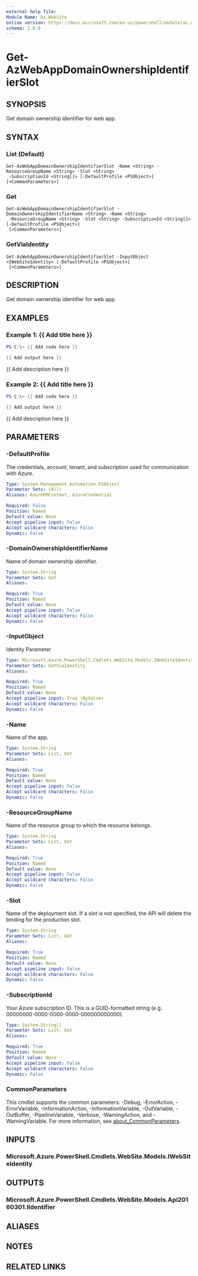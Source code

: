 ```yaml
---
external help file:
Module Name: Az.WebSite
online version: https://docs.microsoft.com/en-us/powershell/module/az.website/get-azwebappdomainownershipidentifierslot
schema: 2.0.0
---
```


# Get-AzWebAppDomainOwnershipIdentifierSlot

## SYNOPSIS
Get domain ownership identifier for web app.

## SYNTAX

### List (Default)
```
Get-AzWebAppDomainOwnershipIdentifierSlot -Name <String> -ResourceGroupName <String> -Slot <String>
 -SubscriptionId <String[]> [-DefaultProfile <PSObject>] [<CommonParameters>]
```

### Get
```
Get-AzWebAppDomainOwnershipIdentifierSlot -DomainOwnershipIdentifierName <String> -Name <String>
 -ResourceGroupName <String> -Slot <String> -SubscriptionId <String[]> [-DefaultProfile <PSObject>]
 [<CommonParameters>]
```

### GetViaIdentity
```
Get-AzWebAppDomainOwnershipIdentifierSlot -InputObject <IWebSiteIdentity> [-DefaultProfile <PSObject>]
 [<CommonParameters>]
```

## DESCRIPTION
Get domain ownership identifier for web app.

## EXAMPLES

### Example 1: {{ Add title here }}
```powershell
PS C:\> {{ Add code here }}

{{ Add output here }}
```

{{ Add description here }}

### Example 2: {{ Add title here }}
```powershell
PS C:\> {{ Add code here }}

{{ Add output here }}
```

{{ Add description here }}

## PARAMETERS

### -DefaultProfile
The credentials, account, tenant, and subscription used for communication with Azure.

```yaml
Type: System.Management.Automation.PSObject
Parameter Sets: (All)
Aliases: AzureRMContext, AzureCredential

Required: False
Position: Named
Default value: None
Accept pipeline input: False
Accept wildcard characters: False
Dynamic: False
```

### -DomainOwnershipIdentifierName
Name of domain ownership identifier.

```yaml
Type: System.String
Parameter Sets: Get
Aliases:

Required: True
Position: Named
Default value: None
Accept pipeline input: False
Accept wildcard characters: False
Dynamic: False
```

### -InputObject
Identity Parameter

```yaml
Type: Microsoft.Azure.PowerShell.Cmdlets.WebSite.Models.IWebSiteIdentity
Parameter Sets: GetViaIdentity
Aliases:

Required: True
Position: Named
Default value: None
Accept pipeline input: True (ByValue)
Accept wildcard characters: False
Dynamic: False
```

### -Name
Name of the app.

```yaml
Type: System.String
Parameter Sets: List, Get
Aliases:

Required: True
Position: Named
Default value: None
Accept pipeline input: False
Accept wildcard characters: False
Dynamic: False
```

### -ResourceGroupName
Name of the resource group to which the resource belongs.

```yaml
Type: System.String
Parameter Sets: List, Get
Aliases:

Required: True
Position: Named
Default value: None
Accept pipeline input: False
Accept wildcard characters: False
Dynamic: False
```

### -Slot
Name of the deployment slot.
If a slot is not specified, the API will delete the binding for the production slot.

```yaml
Type: System.String
Parameter Sets: List, Get
Aliases:

Required: True
Position: Named
Default value: None
Accept pipeline input: False
Accept wildcard characters: False
Dynamic: False
```

### -SubscriptionId
Your Azure subscription ID.
This is a GUID-formatted string (e.g.
00000000-0000-0000-0000-000000000000).

```yaml
Type: System.String[]
Parameter Sets: List, Get
Aliases:

Required: True
Position: Named
Default value: None
Accept pipeline input: False
Accept wildcard characters: False
Dynamic: False
```

### CommonParameters
This cmdlet supports the common parameters: -Debug, -ErrorAction, -ErrorVariable, -InformationAction, -InformationVariable, -OutVariable, -OutBuffer, -PipelineVariable, -Verbose, -WarningAction, and -WarningVariable. For more information, see [about_CommonParameters](http://go.microsoft.com/fwlink/?LinkID=113216).

## INPUTS

### Microsoft.Azure.PowerShell.Cmdlets.WebSite.Models.IWebSiteIdentity

## OUTPUTS

### Microsoft.Azure.PowerShell.Cmdlets.WebSite.Models.Api20160301.IIdentifier

## ALIASES

## NOTES

## RELATED LINKS

